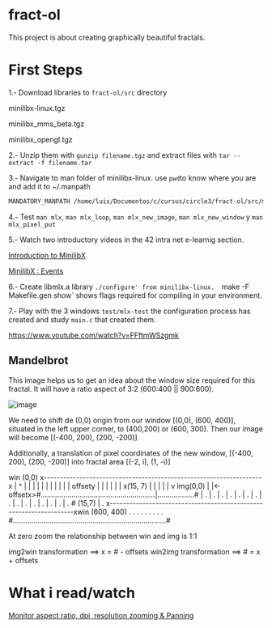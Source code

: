# fract-ol
This project is about creating graphically beautiful fractals.

# First Steps
1.- Download libraries to `fract-ol/src` directory

minilibx-linux.tgz

minilibx_mms_beta.tgz

minilibx_opengl.tgz

2.- Unzip them with `gunzip filename.tgz` and extract files with `tar --extract -f filename.tar`

3.- Navigate to man folder of minilibx-linux. use `pwd`to know where you are and add it to ~/.manpath 

``` bash
MANDATORY_MANPATH /home/luis/Documentos/c/cursus/circle3/fract-ol/src/minilibx-linux/man
```

4.- Test `man mlx`, `man mlx_loop`, `man mlx_new_image`,  `man mlx_new_window` y `man mlx_pixel_put`

5.- Watch two introductory videos in the 42 intra net e-learnig section.

[Introduction to MinilibX](https://elearning.intra.42.fr/notions/minilibx/subnotions/mlx-introduction/videos/introduction-to-minilibx)

[MinilibX : Events](https://elearning.intra.42.fr/notions/minilibx/subnotions/mlx-events/videos/minilibx-events)

6.- Create libmlx.a library `./configure' from minilibx-linux.  `make -F Makefile.gen show` shows flags required for compiling in your environment.

7.- Play with the 3 windows `test/mlx-test` the configuration process has created and study `main.c` that created them. 

https://www.youtube.com/watch?v=FFftmWSzgmk


## Mandelbrot
This image helps us to get an idea about the window size required for this fractal. It will have a ratio aspect of 3:2 (600:400 || 900:600).


![image](https://github.com/luismiguelcasadodiaz/fract-ol/assets/19540140/71151d52-f132-4459-a7dc-228fb8f0cac5)

We need to shift de (0,0) origin from our window [(0,0), (600, 400)], situated in the left upper corner, to (400,200) or (600, 300). Then our image will become [(-400, 200), (200, -200)]

Additionally, a translation of pixel coordinates of the new window, [(-400, 200), (200, -200)] into fractal area [(-2, i), (1, -i)] 


win (0,0)
      x-------------------------------------------------------------------x
	  |          ^                                                        |
	  |          |                                                        |
	  |          |                                                        |
	  |          |                                                        |
	  |        offsety                                                    |
	  |          |                                                        |
	  |          |   x(15, 7)                                             |
	  |          |                                                        |
	  |          v img(0,0)                                               |
	  |<-offsetx>#........................................................|..................#
	  |          .                                                        |                  .
	  |          .                                                        |                  .
	  |          .                                                        |                  .
	  |          .                                                        |                  .
	  |          .                                                        |                  .
	  |          .                                                        |                  .
	  |          .                                                        |                  .
	  |          .               # (15,7)                                 |                  .
	  x-------------------------------------------------------------------xwin (600, 400)    .
	             .                                                                           .
	             .                                                                           .
	             .                                                                           .
	             .                                                                           .
		         #...........................................................................#

At zero zoom the relationship between win and img is 1:1

img2win transformation ==> x = # - offsets
win2img transformation ==> # = x + offsets

# What i read/watch

[Monitor aspect ratio, dpi, resolution ](https://www.viewsonic.com/library/tech/monitor-resolution-aspect-ratio/)
[zooming & Panning](https://www.youtube.com/watch?v=ZQ8qtAizis4&t=1326s)



